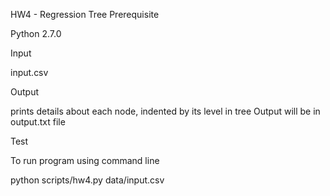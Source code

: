 HW4 - Regression Tree
Prerequisite

Python 2.7.0

Input

input.csv

Output

prints details about each node, indented by its level in tree
Output will be in output.txt file

Test

To run program using command line

python scripts/hw4.py data/input.csv
